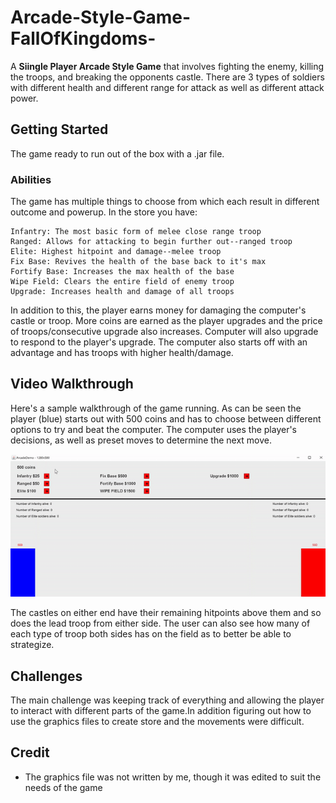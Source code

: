 # Arcade-Style-Game-FallOfKingdoms-
A **Siingle Player Arcade Style Game** that involves fighting the enemy, killing the troops, and breaking the opponents castle. There are 3 types of soldiers with different health and different range for attack 
 as well as different attack power. 
## Getting Started

The game ready to run out of the box with a .jar file. 
### Abilities

The game has multiple things to choose from which each result in different outcome and powerup. In the store you have:

```
Infantry: The most basic form of melee close range troop
Ranged: Allows for attacking to begin further out--ranged troop
Elite: Highest hitpoint and damage--melee troop
Fix Base: Revives the health of the base back to it's max
Fortify Base: Increases the max health of the base
Wipe Field: Clears the entire field of enemy troop
Upgrade: Increases health and damage of all troops 
```
In addition to this, the player earns money for damaging the computer's castle or troop. More coins are earned as the player upgrades and the price of troops/consecutive upgrade also increases. Computer will also upgrade to respond to the player's upgrade. The computer also starts off with an advantage and has troops with higher health/damage.

## Video Walkthrough
Here's a sample walkthrough of the game running. As can be seen the player (blue) starts out with 500 coins and has to choose between different options to try and beat the computer. The computer uses the player's decisions, as well as preset moves to determine the next move.

![](Video_game.gif)

The castles on either end have their remaining hitpoints above them and so does the lead troop from either side. The user can also see how many of each type of troop both sides has on the field as to better be able to strategize. 

## Challenges
The main challenge was keeping track of everything and allowing the player to interact with different parts of the game.In addition figuring out how to use the graphics files to create store and the movements were difficult. 

## Credit
- The graphics file was not written by me, though it was edited to suit the needs of the game
